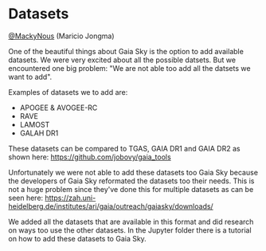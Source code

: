 # Datasets
[@MackyNous](https://github.com/MackyNous) (Maricio Jongma)

One of the beautiful things about Gaia Sky is the option to add available datasets. We were very excited about all the possible datsets. 
But we encountered one big problem: "We are not able too add all the datsets we want to add". 

Examples of datasets we to add are:
* APOGEE & AVOGEE-RC
* RAVE
* LAMOST
* GALAH DR1

These datasets can be compared to TGAS, GAIA DR1 and GAIA DR2 as shown here: https://github.com/jobovy/gaia_tools 

Unfortunately we were not able to add these datasets too Gaia Sky because the developers of Gaia Sky reformated the datasets too their needs. 
This is not a huge problem since they've done this for multiple datasets as can be seen here: https://zah.uni-heidelberg.de/institutes/ari/gaia/outreach/gaiasky/downloads/ 

We added all the datasets that are available in this format and did research on ways too use the other datasets. In the Jupyter folder there is a tutorial on how to add these datasets to Gaia Sky.
